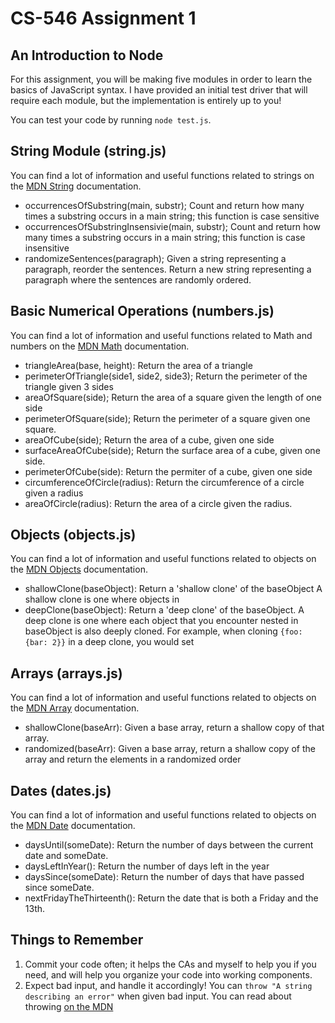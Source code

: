# CS-546 Assignment 1
## An Introduction to Node

For this assignment, you will be making five modules in order to learn the basics of JavaScript syntax. I have provided an initial test driver that will require each module, but the implementation is entirely up to you!

You can test your code by running `node test.js`.

## String Module (string.js)
You can find a lot of information and useful functions related to strings on the [MDN String](https://developer.mozilla.org/en-US/docs/Web/JavaScript/Reference/Global_Objects/String) documentation.

* occurrencesOfSubstring(main, substr); Count and return how many times a substring occurs in a main string; this function is case sensitive
* occurrencesOfSubstringInsensivie(main, substr); Count  and return how many times a substring occurs in a main string; this function is case insensitive
* randomizeSentences(paragraph); Given a string representing a paragraph, reorder the sentences. Return a new string representing a paragraph where the sentences are randomly ordered.

## Basic Numerical Operations (numbers.js)

You can find a lot of information and useful functions related to Math and numbers on the [MDN Math](https://developer.mozilla.org/en-US/docs/Web/JavaScript/Reference/Global_Objects/Math) documentation.

* triangleArea(base, height): Return the area of a triangle
* perimeterOfTriangle(side1, side2, side3); Return the perimeter of the triangle given 3 sides
* areaOfSquare(side); Return the area of a square given the length of one side
* perimeterOfSquare(side); Return the perimeter of a square given one square.
* areaOfCube(side); Return the area of a cube, given one side
* surfaceAreaOfCube(side); Return the surface area of a cube, given one side.
* perimeterOfCube(side): Return the permiter of a cube, given one side
* circumferenceOfCircle(radius): Return the circumference of a circle given a radius
* areaOfCircle(radius): Return the area of a circle given the radius.

## Objects (objects.js)

You can find a lot of information and useful functions related to objects on the [MDN Objects](https://developer.mozilla.org/en-US/docs/Web/JavaScript/Reference/Global_Objects/Object) documentation.

* shallowClone(baseObject): Return a 'shallow clone' of the baseObject A shallow clone is one where objects in
* deepClone(baseObject): Return a 'deep clone' of the baseObject. A deep clone is one where each object that you encounter nested in baseObject is also deeply cloned. For example, when cloning `{foo: {bar: 2}}` in a deep clone, you would set 

## Arrays (arrays.js)

You can find a lot of information and useful functions related to objects on the [MDN Array](https://developer.mozilla.org/en-US/docs/Web/JavaScript/Reference/Global_Objects/Array) documentation.

* shallowClone(baseArr): Given a base array, return a shallow copy of that array.
* randomized(baseArr): Given a base array, return a shallow copy of the array and return the elements in a randomized order

## Dates (dates.js)

You can find a lot of information and useful functions related to objects on the [MDN Date](https://developer.mozilla.org/en-US/docs/Web/JavaScript/Reference/Global_Objects/Date) documentation.

* daysUntil(someDate): Return the number of days between the current date and someDate.
* daysLeftInYear(): Return the number of days left in the year
* daysSince(someDate): Return the number of days that have passed since someDate.
* nextFridayTheThirteenth(): Return the date that is both a Friday and the 13th. 


## Things to Remember

1. Commit your code often; it helps the CAs and myself to help you if you need, and will help you organize your code into working components.
2. Expect bad input, and handle it accordingly! You can `throw "A string describing an error"` when given bad input. You can read about throwing [on the MDN](https://developer.mozilla.org/en-US/docs/Web/JavaScript/Reference/Statements/throw)
